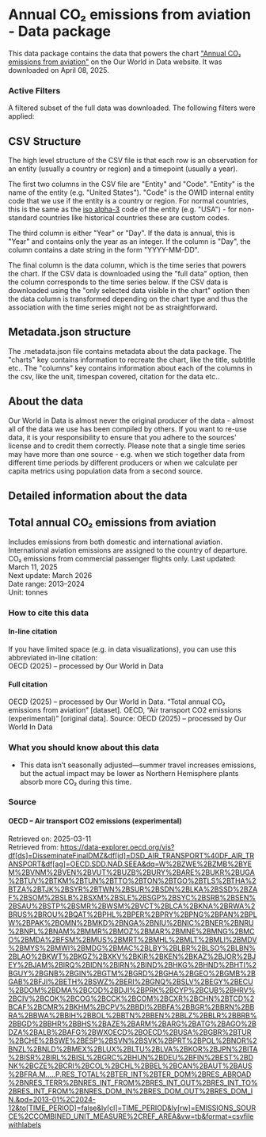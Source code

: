 # Annual CO₂ emissions from aviation - Data package

This data package contains the data that powers the chart ["Annual CO₂ emissions from aviation"](https://ourworldindata.org/grapher/annual-co-emissions-from-aviation?v=1&csvType=full&useColumnShortNames=false) on the Our World in Data website. It was downloaded on April 08, 2025.

### Active Filters

A filtered subset of the full data was downloaded. The following filters were applied:

## CSV Structure

The high level structure of the CSV file is that each row is an observation for an entity (usually a country or region) and a timepoint (usually a year).

The first two columns in the CSV file are "Entity" and "Code". "Entity" is the name of the entity (e.g. "United States"). "Code" is the OWID internal entity code that we use if the entity is a country or region. For normal countries, this is the same as the [iso alpha-3](https://en.wikipedia.org/wiki/ISO_3166-1_alpha-3) code of the entity (e.g. "USA") - for non-standard countries like historical countries these are custom codes.

The third column is either "Year" or "Day". If the data is annual, this is "Year" and contains only the year as an integer. If the column is "Day", the column contains a date string in the form "YYYY-MM-DD".

The final column is the data column, which is the time series that powers the chart. If the CSV data is downloaded using the "full data" option, then the column corresponds to the time series below. If the CSV data is downloaded using the "only selected data visible in the chart" option then the data column is transformed depending on the chart type and thus the association with the time series might not be as straightforward.

## Metadata.json structure

The .metadata.json file contains metadata about the data package. The "charts" key contains information to recreate the chart, like the title, subtitle etc.. The "columns" key contains information about each of the columns in the csv, like the unit, timespan covered, citation for the data etc..

## About the data

Our World in Data is almost never the original producer of the data - almost all of the data we use has been compiled by others. If you want to re-use data, it is your responsibility to ensure that you adhere to the sources' license and to credit them correctly. Please note that a single time series may have more than one source - e.g. when we stich together data from different time periods by different producers or when we calculate per capita metrics using population data from a second source.

## Detailed information about the data


## Total annual CO₂ emissions from aviation
Includes emissions from both domestic and international aviation. International aviation emissions are assigned to the country of departure. CO₂ emissions from commercial passenger flights only.
Last updated: March 11, 2025  
Next update: March 2026  
Date range: 2013–2024  
Unit: tonnes  


### How to cite this data

#### In-line citation
If you have limited space (e.g. in data visualizations), you can use this abbreviated in-line citation:  
OECD (2025) – processed by Our World in Data

#### Full citation
OECD (2025) – processed by Our World in Data. “Total annual CO₂ emissions from aviation” [dataset]. OECD, “Air transport CO2 emissions (experimental)” [original data].
Source: OECD (2025) – processed by Our World In Data

### What you should know about this data
* This data isn’t seasonally adjusted—summer travel increases emissions, but the actual impact may be lower as Northern Hemisphere plants absorb more CO₂ during this time.

### Source

#### OECD – Air transport CO2 emissions (experimental)
Retrieved on: 2025-03-11  
Retrieved from: https://data-explorer.oecd.org/vis?df[ds]=DisseminateFinalDMZ&df[id]=DSD_AIR_TRANSPORT%40DF_AIR_TRANSPORT&df[ag]=OECD.SDD.NAD.SEEA&dq=W%2BZWE%2BZMB%2BYEM%2BVNM%2BVEN%2BVUT%2BUZB%2BURY%2BARE%2BUKR%2BUGA%2BTUV%2BTKM%2BTUN%2BTTO%2BTON%2BTGO%2BTLS%2BTHA%2BTZA%2BTJK%2BSYR%2BTWN%2BSUR%2BSDN%2BLKA%2BSSD%2BZAF%2BSOM%2BSLB%2BSXM%2BSLE%2BSGP%2BSYC%2BSRB%2BSEN%2BSAU%2BSTP%2BSMR%2BWSM%2BVCT%2BLCA%2BKNA%2BRWA%2BRUS%2BROU%2BQAT%2BPHL%2BPER%2BPRY%2BPNG%2BPAN%2BPLW%2BPAK%2BOMN%2BMKD%2BNGA%2BNIU%2BNIC%2BNER%2BNRU%2BNPL%2BNAM%2BMMR%2BMOZ%2BMAR%2BMNE%2BMNG%2BMCO%2BMDA%2BFSM%2BMUS%2BMRT%2BMHL%2BMLT%2BMLI%2BMDV%2BMYS%2BMWI%2BMDG%2BMAC%2BLBY%2BLBR%2BLSO%2BLBN%2BLAO%2BKWT%2BKGZ%2BXKV%2BKIR%2BKEN%2BKAZ%2BJOR%2BJEY%2BJAM%2BIRQ%2BIDN%2BIRN%2BIND%2BHKG%2BHND%2BHTI%2BGUY%2BGNB%2BGIN%2BGTM%2BGRD%2BGHA%2BGEO%2BGMB%2BGAB%2BFJI%2BETH%2BSWZ%2BERI%2BGNQ%2BSLV%2BEGY%2BECU%2BDOM%2BDMA%2BCOD%2BDJI%2BPRK%2BCYP%2BCUB%2BHRV%2BCIV%2BCOK%2BCOG%2BCCK%2BCOM%2BCXR%2BCHN%2BTCD%2BCAF%2BCMR%2BKHM%2BCPV%2BBDI%2BBFA%2BBGR%2BBRN%2BBRA%2BBWA%2BBIH%2BBOL%2BBTN%2BBEN%2BBLZ%2BBLR%2BBRB%2BBGD%2BBHR%2BBHS%2BAZE%2BARM%2BARG%2BATG%2BAGO%2BDZA%2BALB%2BAFG%2BWXOECD%2BOECD%2BUSA%2BGBR%2BTUR%2BCHE%2BSWE%2BESP%2BSVN%2BSVK%2BPRT%2BPOL%2BNOR%2BNZL%2BNLD%2BMEX%2BLUX%2BLTU%2BLVA%2BKOR%2BJPN%2BITA%2BISR%2BIRL%2BISL%2BGRC%2BHUN%2BDEU%2BFIN%2BEST%2BDNK%2BCZE%2BCRI%2BCOL%2BCHL%2BBEL%2BCAN%2BAUT%2BAUS%2BFRA.M.....P.RES_TOTAL%2BTER_INT%2BTER_DOM%2BRES_ABROAD%2BNRES_TERR%2BNRES_INT_FROM%2BRES_INT_OUT%2BRES_INT_TO%2BRES_INT_FROM%2BNRES_DOM_IN%2BRES_DOM_OUT%2BRES_DOM_IN.&pd=2013-01%2C2024-12&to[TIME_PERIOD]=false&ly[cl]=TIME_PERIOD&ly[rw]=EMISSIONS_SOURCE%2CCOMBINED_UNIT_MEASURE%2CREF_AREA&vw=tb&format=csvfilewithlabels  


    